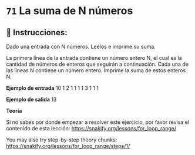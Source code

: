 # `71` La suma de N números

## 📝 Instrucciones:

Dado una entrada con N números. Leélos e imprime su suma.

La primera línea de la entrada contiene un número entero N, el cual es la cantidad de números de enteros que seguirán a continuación. Cada una de las líneas N contiene un número entero. Imprime la suma de estos enteros N.

**Ejemplo de entrada**
10
1
2
1
1
1
1
3
1
1
1

**Ejemplo de salida**
13

**Teoría**

Si no sabes por donde empezar a resolver este ejercicio, por favor revisa el contenido de esta lección:
https://snakify.org/lessons/for_loop_range/

You may also try step-by-step theory chunks:
https://snakify.org/lessons/for_loop_range/steps/1/